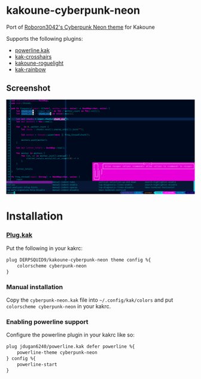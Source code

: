 # kakoune-cyberpunk-neon
Port of [Roboron3042's Cyberpunk Neon theme](https://github.com/Roboron3042/Cyberpunk-Neon) for Kakoune

Supports the following plugins:
* [powerline.kak](https://github.com/jdugan6240/powerline.kak)
* [kak-crosshairs](https://github.com/insipx/kak-crosshairs)
* [kakoune-roguelight](https://github.com/occivink/kakoune-roguelight)
* [kak-rainbow](https://github.com/Bodhizafa/kak-rainbow)

## Screenshot
![Screenshot](/screenshots/cyberpunk-neon-code.png "Example of the colorscheme in use")

# Installation
### [Plug.kak](https://github.com/robertmeta/plug.kak)
Put the following in your kakrc:

    plug DERPSQUID9/kakoune-cyberpunk-neon theme config %{
        colorscheme cyberpunk-neon
    }

### Manual installation
Copy the `cyberpunk-neon.kak` file into `~/.config/kak/colors` and put `colorscheme cyberpunk-neon` in your kakrc.

### Enabling powerline support
Configure the powerline plugin in your kakrc like so:

    plug jdugan6240/powerline.kak defer powerline %{
        powerline-theme cyberpunk-neon
    } config %{
        powerline-start
    }
